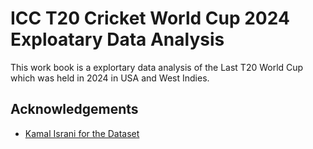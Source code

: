 # ICC T20 Cricket World Cup 2024 Exploatary Data Analysis


This work book is a explortary data analysis of the Last T20 World Cup which was held in 2024 in USA and West Indies.

## Acknowledgements

 - [Kamal Israni for the Dataset](https://www.kaggle.com/datasets/kamalisrani/mens-t20-cwc-dataset-2007-2004)
